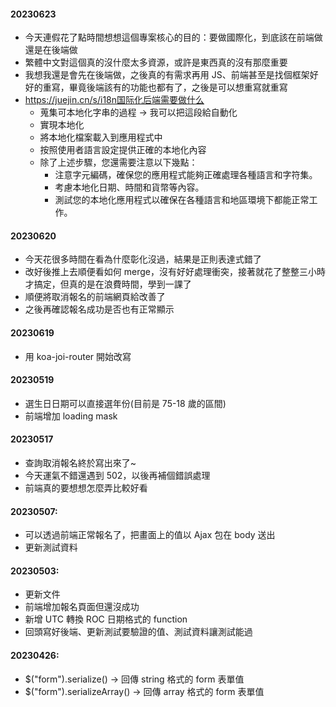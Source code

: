 #### 20230623

-   今天連假花了點時間想想這個專案核心的目的：要做國際化，到底該在前端做還是在後端做
-   繁體中文對這個真的沒什麼太多資源，或許是東西真的沒有那麼重要
-   我想我還是會先在後端做，之後真的有需求再用 JS、前端甚至是找個框架好好的重寫，畢竟後端該有的功能也都有了，之後是可以想重寫就重寫
-   https://juejin.cn/s/i18n国际化后端需要做什么
    -   蒐集可本地化字串的過程 -> 我可以把這段給自動化
    -   實現本地化
    -   將本地化檔案載入到應用程式中
    -   按照使用者語言設定提供正確的本地化內容
    -   除了上述步驟，您還需要注意以下幾點：
        -   注意字元編碼，確保您的應用程式能夠正確處理各種語言和字符集。
        -   考慮本地化日期、時間和貨幣等內容。
        -   測試您的本地化應用程式以確保在各種語言和地區環境下都能正常工作。

#### 20230620

-   今天花很多時間在看為什麼彰化沒過，結果是正則表達式錯了
-   改好後推上去順便看如何 merge，沒有好好處理衝突，接著就花了整整三小時才搞定，但真的是在浪費時間，學到一課了
-   順便將取消報名的前端網頁給改善了
-   之後再確認報名成功是否也有正常顯示

#### 20230619

-   用 koa-joi-router 開始改寫

#### 20230519

-   選生日日期可以直接選年份(目前是 75-18 歲的區間)
-   前端增加 loading mask

#### 20230517

-   查詢取消報名終於寫出來了~
-   今天運氣不錯還遇到 502，以後再補個錯誤處理
-   前端真的要想想怎麼弄比較好看

#### 20230507:

-   可以透過前端正常報名了，把畫面上的值以 Ajax 包在 body 送出
-   更新測試資料

#### 20230503:

-   更新文件
-   前端增加報名頁面但還沒成功
-   新增 UTC 轉換 ROC 日期格式的 function
-   回頭寫好後端、更新測試要驗證的值、測試資料讓測試能過

#### 20230426:

-   $("form").serialize() -> 回傳 string 格式的 form 表單值
-   $("form").serializeArray() -> 回傳 array 格式的 form 表單值
